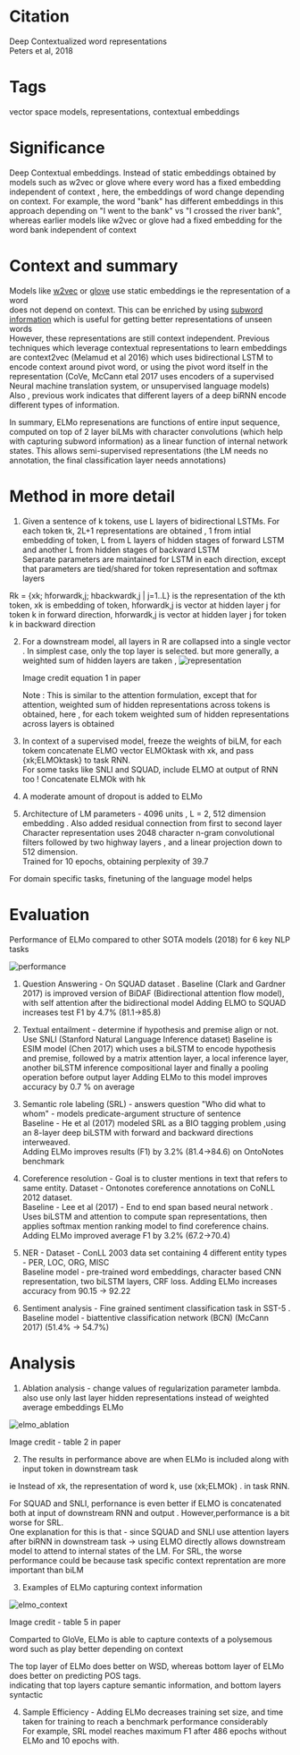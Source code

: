 # Citation  

Deep Contextualized word representations  
Peters et al, 2018


# Tags  

vector space models, representations, contextual embeddings  

# Significance

Deep Contextual embeddings. Instead of static embeddings obtained by models such as w2vec or glove where every word has a fixed embedding independent of context ,
here, the embeddings of word change depending on context. For example, the word "bank" has different embeddings in this approach depending on 
"I went to the bank" vs "I crossed the river bank", whereas earlier models like w2vec or glove had a fixed embedding for the word bank
independent of context   


# Context and summary     

Models like [w2vec](./NLP/nw2vec_1_mikolov_2013.md) or [glove](./NLP/glove_pennington_2014.ipynb) use static embeddings ie the representation of a word  
does not depend on context. This can be enriched by using [subword information](fasttext_bojanowski_2017.md) which is useful for getting better representations of unseen words  
However, these representations are still context independent. Previous techniques which leverage contextual representations to learn embeddings are context2vec (Melamud et al 2016) which uses bidirectional LSTM to encode 
context around pivot word, or using the pivot word itself in the representation (CoVe, McCann etal 2017 uses encoders of a supervised Neural machine translation system, or unsupervised language models)  
Also , previous work indicates that different layers of a deep biRNN encode different types of information.  

In summary, ELMo represenations are functions of entire input sequence, computed on top of 2 layer biLMs with
character convolutions (which help with capturing subword information) as a linear function of internal network states. 
This allows semi-supervised representations (the LM needs no annotation, the final classification layer needs annotations)    








# Method in more detail  

1) Given a sentence of k tokens, use L layers of bidirectional LSTMs. For each token tk, 2L+1 representations are obtained , 1 from intial embedding of token, L from L layers of hidden stages of forward LSTM and another L from hidden stages of backward LSTM  
Separate parameters are maintained for LSTM in each direction, except that parameters are tied/shared for token representation and softmax layers  

Rk = {xk; hforwardk,j; hbackwardk,j | j=1..L} is the representation of the kth token, xk is embedding of token, hforwardk,j is vector at hidden layer j for token k in forward direction,  hforwardk,j is vector at hidden layer j for token k in backward direction  

2) For a downstream model, all layers in R are collapsed into a single vector . In simplest case, only the top layer is selected. but more generally, a weighted sum of hidden layers are taken , 
    ![representation](elmo_pic2.png "Image credit Equation 1 in paper")   
    
    Image credit equation 1 in paper   
    
    Note : This is similar to the attention formulation, except that for attention, weighted sum of hidden representations across tokens is obtained, here , for each tokem weighted sum of hidden representations across layers is obtained  
    

3) In context of a supervised model, freeze the weights of biLM, for each tokem concatenate ELMO vector ELMOktask with xk, and pass {xk;ELMOktask} to task RNN.  
For some tasks like SNLI and SQUAD, include ELMO at output of RNN too ! Concatenate ELMOk with hk 

4) A moderate amount of dropout is added to ELMo   

5) Architecture of LM parameters - 4096 units , L = 2, 512 dimension embedding . Also added residual connection from first to second layer  
Character representation uses 2048 character n-gram convolutional filters followed by two highway layers  , and a linear projection down to 512 dimension.  
Trained for 10 epochs, obtaining perplexity of 39.7 

For domain specific tasks, finetuning of the language model helps  



# Evaluation  

Performance of ELMo compared to other SOTA models (2018) for 6 key NLP tasks  


![performance](elmo_pic4.png "Image credit Table 1 in paper")   



1) Question Answering - On SQUAD dataset .  Baseline  (Clark and Gardner 2017) is improved version of BiDAF (Bidirectional attention flow model), with self attention after the bidirectional model 
Adding ELMO to SQUAD increases test F1 by 4.7% (81.1->85.8)  

2) Textual entailment - determine if hypothesis and premise align or not. Use SNLI (Stanford Natural Language Inference dataset) Baseline is ESIM model (Chen 2017) 
which uses a biLSTM to encode hypothesis and premise, followed by a matrix attention layer, a local inference layer, another biLSTM inference compositional layer and finally a pooling operation before output layer
Adding ELMo to this model improves accuracy by 0.7 % on average  

3) Semantic role labeling (SRL) - answers question "Who did what to whom" - models predicate-argument structure of sentence  
Baseline - He et al (2017) modeled SRL as a BIO tagging problem ,using an 8-layer deep biLSTM with forward and backward directions interweaved.  
Adding ELMo improves results (F1) by 3.2% (81.4->84.6) on OntoNotes benchmark  

4) Coreference resolution    - Goal is to cluster mentions in text that refers to same entity. Dataset  - Ontonotes coreference annotations on CoNLL 2012 dataset.  
Baseline - Lee et al (2017) - End to end span based neural network . Uses biLSTM and attention to compute span representations, then applies softmax mention ranking model  to find coreference chains. 
Adding ELMo improved average F1 by 3.2% (67.2->70.4)  

5) NER - Dataset - ConLL 2003 data set containing 4 different entity types - PER, LOC, ORG, MISC  
Baseline model -    pre-trained word embeddings, character based CNN representation, two biLSTM layers, CRF loss. Adding ELMo increases accuracy from 90.15 -> 92.22  

6) Sentiment analysis - Fine grained sentiment classification task in SST-5 . Baseline model - biattentive classification network (BCN) (McCann 2017) (51.4% -> 54.7%)  


# Analysis  

1) Ablation analysis - change values of regularization parameter lambda. also use only last layer hidden representations instead of weighted average embeddings ELMo  


  ![elmo_ablation](elmo_pic5.png "Image credit Table 2 in paper")  
  
  Image credit - table 2 in paper
  
  
2) The results in performance above are when ELMo is included along with input token in downstream task  

ie Instead of xk, the representation  of word k, use (xk;ELMOk)  . in task RNN.  

For SQUAD and SNLI, perfornance is even better if ELMO is concatenated both at input of downstream RNN and output . However,performance is a bit worse for SRL.  
One explanation for this is that - since SQUAD and SNLI use attention layers after biRNN in downstream task -> using ELMO directly allows downstream model to attend to internal states of the LM.  For SRL, the worse performance could be because task specific context 
reprentation are more important than biLM  



3) Examples of ELMo capturing context information 

  ![elmo_context](elmo_pic6.png "Image credit Table 5 in paper")  
  
  Image credit  - table 5 in paper 
  
  Comparted to GloVe, ELMo is able to capture contexts of a polysemous word such as play better depending on context  
  
  The top layer of ELMo does better on WSD, whereas bottom layer of ELMo does better on predicting POS tags.  
  indicating that top layers capture semantic information, and bottom layers syntactic  
  
  
4) Sample Efficiency - Adding ELMo decreases training set size, and time taken for training to reach a benchmark performance considerably  
   For example, SRL model reaches maximum F1 after 486 epochs without ELMo and 10 epochs with. 
  


